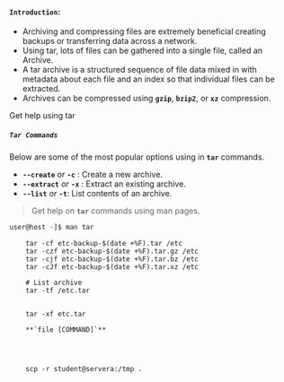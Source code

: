 

#### **`Introduction`**:


- Archiving and compressing files are extremely beneficial creating backups or transferring data across a network.
-  Using tar, lots of files can be gathered into a single file, called an Archive. 
- A tar archive is a structured sequence of file data mixed in with metadata about each file and an index so that individual files can be extracted. 
- Archives can be compressed using **`gzip`**, **`bzip2`**, or **`xz`** compression.


Get help using tar 

##### **`Tar Commands`**
Below are some of the most popular options using in **`tar`** commands.
- **`--create`** *or* **`-c`** : Create a new archive.
- **`--extract`** *or* **`-x`** : Extract an existing archive.
- **`--list`** *or* **`-t`**: List contents of an archive.


> Get help on **`tar`** commands using man pages.
```zsh
user@host ~]$ man tar 
```


		tar -cf etc-backup-$(date +%F).tar /etc
		tar -czf etc-backup-$(date +%F).tar.gz /etc
		tar -cjf etc-backup-$(date +%F).tar.bz /etc
		tar -cJf etc-backup-$(date +%F).tar.xz /etc 

		# List archive 
		tar -tf /etc.tar


		tar -xf etc.tar

		**`file [COMMAND]`**




		scp -r student@servera:/tmp .


